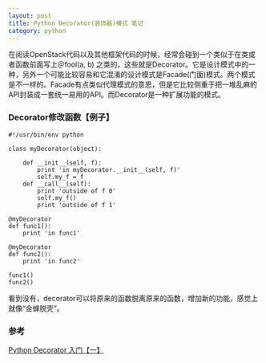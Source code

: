 ```yaml
---
layout: post
title: Python Decorator(装饰器)模式 笔记
category: python
---
```


在阅读OpenStack代码以及其他框架代码的时候，经常会碰到一个类似于在类或者函数前面写上＠fool(a, b) 之类的，这些就是Decorator。它是设计模式中的一种，另外一个可能比较容易和它混淆的设计模式是Facade(门面)模式。两个模式是不一样的。Facade有点类似代理模式的意思，但是它比较侧重于把一堆乱麻的API封装成一套统一易用的API。而Decorator是一种扩展功能的模式。

### Decorator修改函数【例子】
```
#!/usr/bin/env python

class myDecorator(object):

    def __init__(self, f):
        print 'in myDecorator.__init__(self, f)'
        self.my_f = f
    def __call__(self):
        print 'outside of f 0'
        self.my_f()
        print 'outside of f 1'

@myDecorator
def func1():
    print 'in func1'

@myDecorator
def func2():
    print 'in func2'

func1()
func2()
```
看到没有，decorator可以将原来的函数脱离原来的函数，增加新的功能，感觉上就像“金蝉脱壳”。

### 参考
[Python Decorator 入门【一】](http://blog.csdn.net/beckel/article/details/3585352)  
